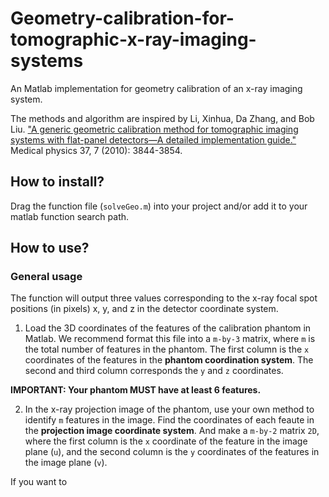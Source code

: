 <head>
    <script type="text/javascript"
            src="http://cdn.mathjax.org/mathjax/latest/MathJax.js?config=TeX-AMS-MML_HTMLorMML">
    </script>
</head>

# Geometry-calibration-for-tomographic-x-ray-imaging-systems
An Matlab implementation for geometry calibration of an x-ray imaging system. 

The methods and algorithm are inspired by Li, Xinhua, Da Zhang, and Bob Liu. ["A generic geometric calibration method for tomographic imaging systems with flat-panel detectors—A detailed implementation guide."](http://scitation.aip.org/content/aapm/journal/medphys/37/7/10.1118/1.3431996) Medical physics 37, 7 (2010): 3844-3854.

## How to install?
Drag the function file (`solveGeo.m`) into your project and/or add it to your matlab function search path. 

## How to use?
### General usage
The function will output three values corresponding to the x-ray focal spot positions (in pixels) x, y, and z in the detector coordinate system. 

1. Load the 3D coordinates of the features of the calibration phantom in Matlab. We recommend format this file into a `m-by-3` matrix, where `m` is the total number of features in the phantom. The first column is the `x` coordinates of the features in the **phantom coordination system**. The second and third column corresponds the `y` and `z` coordinates. 

  **IMPORTANT: Your phantom MUST have at least 6 features.**

2. In the x-ray projection image of the phantom, use your own method to identify `m` features in the image. Find the coordinates of each feaute in the **projection image coordinate system**. And make a `m-by-2` matrix `2D`, where the first column is the `x` coordinate of the feature in the image plane (`u`), and the second column is the `y` coordinates of the features in the image plane (`v`).


If you want to 


